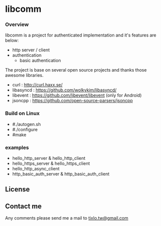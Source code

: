 libcomm
===========================================
### Overview
libcomm is a project for authenticated implementation and it's features are below:
  - http server / client
  - authentication
    - basic authentication

The project is base on several open source projects and thanks those awesome libraries.
  - curl : http://curl.haxx.se/
  - libasyncd : https://github.com/wolkykim/libasyncd/
  - libevent : https://github.com/libevent/libevent (only for Android)
  - jsoncpp : https://github.com/open-source-parsers/jsoncpp

### Build on Linux 
  - #./autogen.sh
  - #./configure
  - #make

### examples 
  - hello_http_server & hello_http_client
  - hello_https_server & hello_https_client
  - hello_http_async_client
  - http_basic_auth_server & http_basic_auth_client

## License

## Contact me
Any comments please send me a mail to tixlo.tw@gmail.com
